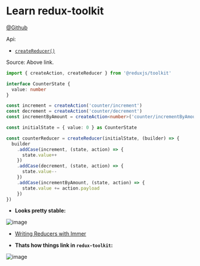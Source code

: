 # Learn redux-toolkit

[@Github](https://github.com/reduxjs/redux-toolkit)

Api:

- [`createReducer()`](https://redux-toolkit.js.org/api/createReducer)

Source: Above link.

```ts
import { createAction, createReducer } from '@reduxjs/toolkit'

interface CounterState {
  value: number
}

const increment = createAction('counter/increment')
const decrement = createAction('counter/decrement')
const incrementByAmount = createAction<number>('counter/incrementByAmount')

const initialState = { value: 0 } as CounterState

const counterReducer = createReducer(initialState, (builder) => {
  builder
    .addCase(increment, (state, action) => {
      state.value++
    })
    .addCase(decrement, (state, action) => {
      state.value--
    })
    .addCase(incrementByAmount, (state, action) => {
      state.value += action.payload
    })
})
```

- **Looks pretty stable:**

![image](https://user-images.githubusercontent.com/31458531/188593979-7a5b7aa8-4dba-407d-95d6-c1d5869b8cdd.png)

- [Writing Reducers with Immer](https://redux-toolkit.js.org/usage/immer-reducers)


- **Thats how things link in `redux-toolkit`:**

![image](https://user-images.githubusercontent.com/31458531/188605966-dbd8197e-7b5b-47c3-9fd4-5f306dbd997a.png)
